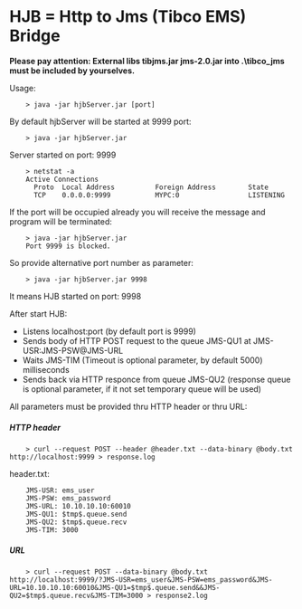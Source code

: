 HJB = Http to Jms (Tibco EMS) Bridge
====================================
**Please pay attention: External libs tibjms.jar jms-2.0.jar into .\tibco_jms must be included by yourselves.**

Usage:

        > java -jar hjbServer.jar [port]

By default hjbServer will be started at 9999 port:

        > java -jar hjbServer.jar
Server started on port: 9999

        > netstat -a
        Active Connections
          Proto  Local Address          Foreign Address        State
          TCP    0.0.0.0:9999           MYPC:0                 LISTENING

If the port will be occupied already you will receive the message and program will be terminated:

        > java -jar hjbServer.jar
        Port 9999 is blocked.

So provide alternative port number as parameter:

        > java -jar hjbServer.jar 9998
It means HJB started on port: 9998

After start HJB:
* Listens localhost:port (by default port is 9999)
* Sends body of HTTP POST request to the queue JMS-QU1 at JMS-USR:JMS-PSW@JMS-URL
* Waits JMS-TIM (Timeout is optional parameter, by default 5000) milliseconds
* Sends back via HTTP responce from queue JMS-QU2 (response queue is optional parameter, if it not set temporary queue will be used)

All parameters must be provided thru HTTP header or thru URL:

<h5>HTTP header</h5>

        > curl --request POST --header @header.txt --data-binary @body.txt http://localhost:9999 > response.log
header.txt:

        JMS-USR: ems_user
        JMS-PSW: ems_password
        JMS-URL: 10.10.10.10:60010
        JMS-QU1: $tmp$.queue.send
        JMS-QU2: $tmp$.queue.recv
        JMS-TIM: 3000

<h5>URL</h5>

        > curl --request POST --data-binary @body.txt http://localhost:9999/?JMS-USR=ems_user&JMS-PSW=ems_password&JMS-URL=10.10.10.10:60010&JMS-QU1=$tmp$.queue.send&&JMS-QU2=$tmp$.queue.recv&JMS-TIM=3000 > response2.log

        

